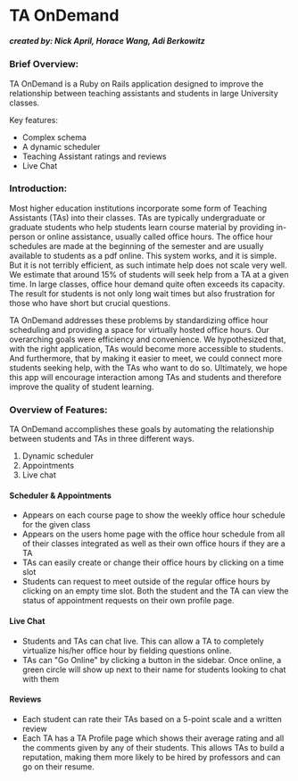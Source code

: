 # TA OnDemand 
##### *created by: Nick April, Horace Wang, Adi Berkowitz*

### Brief Overview:
TA OnDemand is a Ruby on Rails application designed to improve the relationship between teaching assistants and students in large University classes. 

Key features:
* Complex schema
* A dynamic scheduler
* Teaching Assistant ratings and reviews
* Live Chat

### Introduction:

Most higher education institutions incorporate some form of Teaching Assistants (TAs) into their classes. TAs are typically undergraduate or graduate students who help students learn course material by providing in-person or online assistance, usually called office hours. The office hour schedules are made at the beginning of the semester and are usually available to students as a pdf online. This system works, and it is simple. But it is not terribly efficient, as such intimate help does not scale very well. We estimate that around 15% of students will seek help from a TA at a given time. In large classes, office hour demand quite often exceeds its capacity. The result for students is not only long wait times but also frustration for those who have short but crucial questions. 

TA OnDemand addresses these problems by standardizing office hour scheduling and providing a space for virtually hosted office hours. Our overarching goals were efficiency and convenience. We hypothesized that, with the right application, TAs would become more accessible to students. And furthermore, that by making it easier to meet, we could connect more students seeking help, with the TAs who want to do so. Ultimately, we hope this app will encourage interaction among TAs and students and therefore improve the quality of student learning.

### Overview of Features:

TA OnDemand accomplishes these goals by automating the relationship between students and TAs in three different ways.

1. Dynamic scheduler
2. Appointments
3. Live chat

#### Scheduler & Appointments
- Appears on each course page to show the weekly office hour schedule for the given class
- Appears on the users home page with the office hour schedule from all of their classes integrated as well as their own office hours if they are a TA
- TAs can easily create or change their office hours by clicking on a time slot
- Students can request to meet outside of the regular office hours by clicking on an empty time slot. Both the student and the TA can view the status of appointment requests on their own profile page.

#### Live Chat
- Students and TAs can chat live. This can allow a TA to completely virtualize his/her office hour by fielding questions online.
- TAs can "Go Online" by clicking a button in the sidebar. Once online, a green circle will show up next to their name for students looking to chat with them

#### Reviews
- Each student can rate their TAs based on a 5-point scale and a written review
- Each TA has a TA Profile page which shows their average rating and all the comments given by any of their students. This allows TAs to build a reputation, making them more likely to be hired by professors and can go on their resume.

